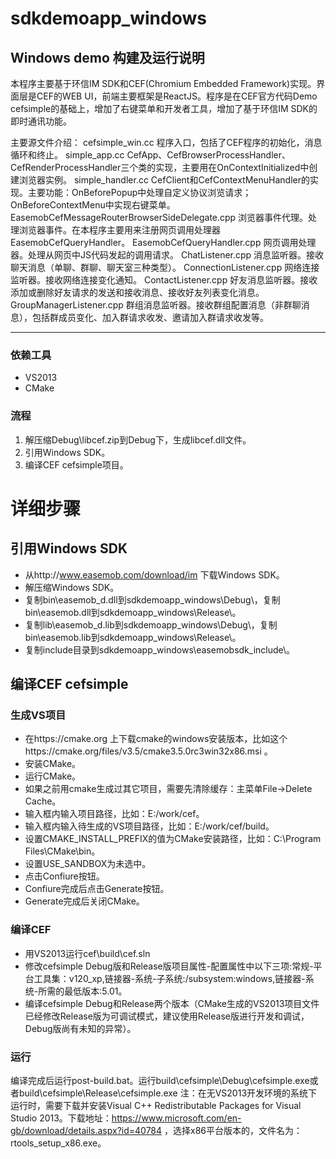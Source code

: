 # sdkdemoapp_windows
## Windows demo 构建及运行说明
本程序主要基于环信IM SDK和CEF(Chromium Embedded Framework)实现。界面层是CEF的WEB UI，前端主要框架是ReactJS。程序是在CEF官方代码Demo cefsimple的基础上，增加了右键菜单和开发者工具，增加了基于环信IM SDK的即时通讯功能。

主要源文件介绍：
cefsimple_win.cc	程序入口，包括了CEF程序的初始化，消息循环和终止。
simple_app.cc	CefApp、CefBrowserProcessHandler、CefRenderProcessHandler三个类的实现，主要用在OnContextInitialized中创建浏览器实例。
simple_handler.cc	CefClient和CefContextMenuHandler的实现。主要功能：OnBeforePopup中处理自定义协议浏览请求；OnBeforeContextMenu中实现右键菜单。
EasemobCefMessageRouterBrowserSideDelegate.cpp	浏览器事件代理。处理浏览器事件。在本程序主要用来注册网页调用处理器EasemobCefQueryHandler。
EasemobCefQueryHandler.cpp	网页调用处理器。处理从网页中JS代码发起的调用请求。
ChatListener.cpp	消息监听器。接收聊天消息（单聊、群聊、聊天室三种类型）。
ConnectionListener.cpp	网络连接监听器。接收网络连接变化通知。
ContactListener.cpp	好友消息监听器。接收添加或删除好友请求的发送和接收消息、接收好友列表变化消息。
GroupManagerListener.cpp	群组消息监听器。接收群组配置消息（非群聊消息），包括群成员变化、加入群请求收发、邀请加入群请求收发等。

---
### 依赖工具
- VS2013
- CMake

### 流程
1. 解压缩Debug\libcef.zip到Debug下，生成libcef.dll文件。
2. 引用Windows SDK。
3. 编译CEF cefsimple项目。

# 详细步骤
## 引用Windows SDK
- 从http://www.easemob.com/download/im 下载Windows SDK。
- 解压缩Windows SDK。
- 复制bin\easemob_d.dll到sdkdemoapp_windows\Debug\，复制bin\easemob.dll到sdkdemoapp_windows\Release\。
- 复制lib\easemob_d.lib到sdkdemoapp_windows\Debug\，复制bin\easemob.lib到sdkdemoapp_windows\Release\。
- 复制include目录到sdkdemoapp_windows\easemobsdk_include\。

## 编译CEF cefsimple
### 生成VS项目
- 在https://cmake.org 上下载cmake的windows安装版本，比如这个https://cmake.org/files/v3.5/cmake3.5.0rc3win32x86.msi 。
- 安装CMake。
- 运行CMake。
- 如果之前用cmake生成过其它项目，需要先清除缓存：主菜单File->Delete Cache。
- 输入框<where is the source code>内输入项目路径，比如：E:/work/cef。
- 输入框<where to build the binaries>内输入待生成的VS项目路径，比如：E:/work/cef/build。
- 设置CMAKE_INSTALL_PREFIX的值为CMake安装路径，比如：C:\Program Files\CMake\bin。
- 设置USE_SANDBOX为未选中。
- 点击Confiure按钮。
- Confiure完成后点击Generate按钮。
- Generate完成后关闭CMake。

### 编译CEF
- 用VS2013运行cef\build\cef.sln
- 修改cefsimple Debug版和Release版项目属性-配置属性中以下三项:常规-平台工具集：v120_xp,链接器-系统-子系统:/subsystem:windows,链接器-系统-所需的最低版本:5.01。
- 编译cefsimple Debug和Release两个版本（CMake生成的VS2013项目文件已经修改Release版为可调试模式，建议使用Release版进行开发和调试，Debug版尚有未知的异常）。

### 运行
编译完成后运行post-build.bat。运行build\cefsimple\Debug\cefsimple.exe或者build\cefsimple\Release\cefsimple.exe
注：在无VS2013开发环境的系统下运行时，需要下载并安装Visual C++ Redistributable Packages for Visual Studio 2013。下载地址：https://www.microsoft.com/en-gb/download/details.aspx?id=40784 ，选择x86平台版本的，文件名为：rtools_setup_x86.exe。

